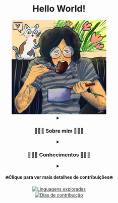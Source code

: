 <!-- Olá seja muito bem vindo ao meu README.md🐱! -->

<div align="center">

<h1><strong>Hello World!<!--<a><img src="https://media.giphy.com/media/hvRJCLFzcasrR4ia7z/giphy.gif" width="55px"></a>--></strong></h1>

<!-- Adicionei minha imagem neste endereço do repositório -->
<img src="https://github.com/c-viniciussantos/c-viniciussantos/blob/main/charts/c-viniciussantos.jpg" width=300>

<details align="center">
<summary><h3 align="center">👨🏻‍🚀 Sobre mim 👨🏻‍🚀</h3></summary>
<!-- Icones coletados nos endereços do "src" -->
| <a href="https://www.linkedin.com/in/carlos-vinicius-dos-santos-775b2b141" target="_blank" rel="nofollow">
    <img align="center" alt="C. Vinicius Santos LinkedIn" width="50px" src="https://www.vectorlogo.zone/logos/linkedin/linkedin-icon.svg" />
</a> | 
<a href="https://trailblazer.me/id/c-viniciussantos" target="_blank" rel="nofollow">
    <img align="center" alt="C. Vinicius Santos Trailhead" width="50px" src="https://trailhead.salesforce.com/assets/trailhead-logo-5d3354441b4d8b97f21075b65e2aea266780d45943bbb36796ac25dc7cf4adc9.svg" />
</a> |
<a href="https://www.duolingo.com/profile/c.viniciussantos" target="_blank" rel="nofollow">
    <img align="center" alt="C. Vinicius Santos Trailhead" width="50px" src="https://design.duolingo.com/86230c9ad10d9f08b785.svg" />
</a> |


</details>

<details align="center">
<summary><h3 align="center">👨🏻‍💻 Conhecimentos 👨🏻‍💻</h3></summary>
<h4 align="center">☁️ Universo Salesforce ☁️</h4>

<!-- Badges coletadas neste repositorio: https://github.com/alexandresanlim/Badges4-README.md-Profile -->
![SALESFORCE](https://img.shields.io/badge/Salesforce-00A1E0?style=for-the-badge&logo=Salesforce&logoColor=white)
![APEX](https://img.shields.io/badge/Apex-00A1E0?style=for-the-badge&logo=Salesforce&logoColor=white)
![APEXTest](https://img.shields.io/badge/Apex%20Test-00A1E0?style=for-the-badge&logo=Salesforce&logoColor=white)
![APEXBatch](https://img.shields.io/badge/Apex%20Batch-00A1E0?style=for-the-badge&logo=Salesforce&logoColor=white)
![APEXTrigger](https://img.shields.io/badge/Apex%20Triggers-00A1E0?style=for-the-badge&logo=Salesforce&logoColor=white)
![APEXDebug](https://img.shields.io/badge/Apex%20Debug-00A1E0?style=for-the-badge&logo=Salesforce&logoColor=white)
![LWC](https://img.shields.io/badge/LWC-00A1E0?style=for-the-badge&logo=Salesforce&logoColor=white)
![VisualForce](https://img.shields.io/badge/VisualForce-00A1E0?style=for-the-badge&logo=Salesforce&logoColor=white)
![DataLoader](https://img.shields.io/badge/Data%20Loader-00A1E0?style=for-the-badge&logo=Salesforce&logoColor=white)
![SOQL](https://img.shields.io/badge/SOQL-00A1E0?style=for-the-badge&logo=Salesforce&logoColor=white)
![Flow Builder](https://img.shields.io/badge/Flow%20Builder-00A1E0?style=for-the-badge&logo=Salesforce&logoColor=white)
![Process Builder](https://img.shields.io/badge/Process%20Builder-00A1E0?style=for-the-badge&logo=Salesforce&logoColor=white)

 <h4 align="center">🖥️ Programação 💻</h4>
 
![Java](https://img.shields.io/badge/Java-ED8B00?style=for-the-badge&logo=java&logoColor=white)
![Spring](https://img.shields.io/badge/Spring-6DB33F?style=for-the-badge&logo=spring&logoColor=white)
![HTML5](https://img.shields.io/badge/HTML5-E34F26?style=for-the-badge&logo=html5&logoColor=white)
![CSS3](https://img.shields.io/badge/CSS3-1572B6?style=for-the-badge&logo=css3&logoColor=white)
![JavaScript](https://img.shields.io/badge/JavaScript-323330?style=for-the-badge&logo=javascript&logoColor=F7DF1E)
![JSON](https://img.shields.io/badge/json-5E5C5C?style=for-the-badge&logo=json&logoColor=white)
![SQL](https://img.shields.io/badge/SQL-F80000?style=for-the-badge&logo=oracle&logoColor=black)
![MongoDB](https://img.shields.io/badge/MongoDB-4EA94B?style=for-the-badge&logo=mongodb&logoColor=white)
![Git](https://img.shields.io/badge/GIT-E44C30?style=for-the-badge&logo=git&logoColor=white)
![Markdown](https://img.shields.io/badge/Markdown-000000?style=for-the-badge&logo=markdown&logoColor=white)
![Bootstrap](https://img.shields.io/badge/Bootstrap-563D7C?style=for-the-badge&logo=bootstrap&logoColor=white)
 
 <h4 align="center">🛠 Ferramentas 🛠</h4>
 
![Eclipse](https://img.shields.io/badge/Eclipse-2C2255?style=for-the-badge&logo=eclipse&logoColor=white)
![SpringBoot](https://img.shields.io/badge/Spring_Boot-F2F4F9?style=for-the-badge&logo=spring-boot)
![VSCodeStudio](https://img.shields.io/badge/Visual_Studio_Code-0078D4?style=for-the-badge&logo=visual%20studio%20code&logoColor=white)
![VSCode](https://img.shields.io/badge/Visual_Studio-5C2D91?style=for-the-badge&logo=visual%20studio&logoColor=white)
![Postman](https://img.shields.io/badge/Postman-FF6C37?style=for-the-badge&logo=Postman&logoColor=white)
![NotePad++](https://img.shields.io/badge/Notepad++-90E59A.svg?style=for-the-badge&logo=notepad%2B%2B&logoColor=black)
![SQLServer](https://img.shields.io/badge/Microsoft_SQL_Server-CC2927?style=for-the-badge&logo=microsoft-sql-server&logoColor=white)
![MySQL](https://img.shields.io/badge/MySQL-005C84?style=for-the-badge&logo=mysql&logoColor=white)
![Trello](https://img.shields.io/badge/Trello-0052CC?style=for-the-badge&logo=trello&logoColor=white)
![GitHub](https://img.shields.io/badge/GitHub-100000?style=for-the-badge&logo=github&logoColor=white)
![BitBucket](https://img.shields.io/badge/Bitbucket-0747a6?style=for-the-badge&logo=bitbucket&logoColor=white)
![GitKraken](https://img.shields.io/badge/GitKraken-179287?style=for-the-badge&logo=GitKraken&logoColor=white)
![Excel](https://img.shields.io/badge/Microsoft_Excel-217346?style=for-the-badge&logo=microsoft-excel&logoColor=white)
![Word](https://img.shields.io/badge/Microsoft_Word-2B579A?style=for-the-badge&logo=microsoft-word&logoColor=white)
![PowerPoint](https://img.shields.io/badge/Microsoft_PowerPoint-B7472A?style=for-the-badge&logo=microsoft-powerpoint&logoColor=white)

</div>   

</details>

<div align="center">
<details align="left">

<summary align="center"><h4>🔥Clique para ver mais detalhes de contribuições🔥</h4></summary>
<!-- Este abaixo eu utilizei este repositorio neste link: https://github.com/anmol098/waka-readme-stats, 
adicionei aos meus repositorios e customizei do meu jeito a tradução, estas informações são atualizadas diariamente as 05:00AM -->
<!-- Criei uma conta no https://wakatime.com e baixei a extensão no VSCode para coletar os dados, o proprio wakatime disponibiliza este abaixo -->

<!--START_SECTION:waka-->
[![wakatime](https://wakatime.com/badge/user/69b3793d-4002-4f84-b226-a36efe0340f7.svg)](https://wakatime.com/@69b3793d-4002-4f84-b226-a36efe0340f7)

![Profile Views](http://img.shields.io/badge/Visualizac%C3%B5es%20do%20perfil-0-blue)

![Lines of code](https://img.shields.io/badge/Desde%20o%20Hello%20World%20eu%20escrevi-43%20Mil%20linhas%20de%20c%C3%B3digo-blue)

**🐱 Meus dados no GitHub** 

> 🏆 392 Contribuições no ano de 2022
 > 
> 📦 55.9 kB Usado no armazenamento do GitHub 
 > 
> 🚫 Não aberto para contratação
 > 
> 📜 21 Repositórios Públicos 
 > 
> 🔑 3 Repositórios Privados  
 > 
**Eu sou Noturno 🦉** 

```text
🌞 Manhã      17 commits     ⣿⣀⣀⣀⣀⣀⣀⣀⣀⣀⣀⣀⣀⣀⣀⣀⣀⣀⣀⣀⣀⣀⣀⣀⣀   6.34% 
🌆 Tarde      79 commits     ⣿⣿⣿⣿⣿⣿⣿⣀⣀⣀⣀⣀⣀⣀⣀⣀⣀⣀⣀⣀⣀⣀⣀⣀⣀   29.48% 
🌃 Noite      96 commits     ⣿⣿⣿⣿⣿⣿⣿⣿⣿⣀⣀⣀⣀⣀⣀⣀⣀⣀⣀⣀⣀⣀⣀⣀⣀   35.82% 
🌙 Madrugada  76 commits     ⣿⣿⣿⣿⣿⣿⣿⣀⣀⣀⣀⣀⣀⣀⣀⣀⣀⣀⣀⣀⣀⣀⣀⣀⣀   28.36%

```
📅 **Sou mais produtivo na Quinta-Feira** 

```text
Segunda-Feira 17 commits     ⣿⣀⣀⣀⣀⣀⣀⣀⣀⣀⣀⣀⣀⣀⣀⣀⣀⣀⣀⣀⣀⣀⣀⣀⣀   6.34% 
Terça-Feira   48 commits     ⣿⣿⣿⣿⣀⣀⣀⣀⣀⣀⣀⣀⣀⣀⣀⣀⣀⣀⣀⣀⣀⣀⣀⣀⣀   17.91% 
Quarta-Feira  59 commits     ⣿⣿⣿⣿⣿⣀⣀⣀⣀⣀⣀⣀⣀⣀⣀⣀⣀⣀⣀⣀⣀⣀⣀⣀⣀   22.01% 
Quinta-Feira  68 commits     ⣿⣿⣿⣿⣿⣿⣀⣀⣀⣀⣀⣀⣀⣀⣀⣀⣀⣀⣀⣀⣀⣀⣀⣀⣀   25.37% 
Sexta-Feira   35 commits     ⣿⣿⣿⣀⣀⣀⣀⣀⣀⣀⣀⣀⣀⣀⣀⣀⣀⣀⣀⣀⣀⣀⣀⣀⣀   13.06% 
Sábado        15 commits     ⣿⣀⣀⣀⣀⣀⣀⣀⣀⣀⣀⣀⣀⣀⣀⣀⣀⣀⣀⣀⣀⣀⣀⣀⣀   5.6% 
Domingo       26 commits     ⣿⣿⣀⣀⣀⣀⣀⣀⣀⣀⣀⣀⣀⣀⣀⣀⣀⣀⣀⣀⣀⣀⣀⣀⣀   9.7%

```


📊 **Esta semana eu gastei meu tempo em** 

```text
⌚︎ Fuso horário: America/Sao_Paulo

💬 Linguagens de Programação: 
Apex                     7 hrs 19 mins       ⣿⣿⣿⣿⣿⣿⣿⣿⣿⣿⣿⣿⣿⣿⣿⣿⣿⣿⣿⣿⣿⣿⣀⣀⣀   89.51% 
Debug                    15 mins             ⣀⣀⣀⣀⣀⣀⣀⣀⣀⣀⣀⣀⣀⣀⣀⣀⣀⣀⣀⣀⣀⣀⣀⣀⣀   3.09% 
JSON                     12 mins             ⣀⣀⣀⣀⣀⣀⣀⣀⣀⣀⣀⣀⣀⣀⣀⣀⣀⣀⣀⣀⣀⣀⣀⣀⣀   2.61% 
PowerShell               11 mins             ⣀⣀⣀⣀⣀⣀⣀⣀⣀⣀⣀⣀⣀⣀⣀⣀⣀⣀⣀⣀⣀⣀⣀⣀⣀   2.27% 
XML                      6 mins              ⣀⣀⣀⣀⣀⣀⣀⣀⣀⣀⣀⣀⣀⣀⣀⣀⣀⣀⣀⣀⣀⣀⣀⣀⣀   1.24%

🔥 Editores: 
VS Code                  7 hrs 57 mins       ⣿⣿⣿⣿⣿⣿⣿⣿⣿⣿⣿⣿⣿⣿⣿⣿⣿⣿⣿⣿⣿⣿⣿⣿⣀   97.39% 
Notepad++                12 mins             ⣀⣀⣀⣀⣀⣀⣀⣀⣀⣀⣀⣀⣀⣀⣀⣀⣀⣀⣀⣀⣀⣀⣀⣀⣀   2.61%

```


 Última atualização em 25/07/2022 05:14:31 GMT-3
<!--END_SECTION:waka-->

<!-- criei com as instruções deste link: https://github.com/Ashutosh00710/github-readme-activity-graph -->

[![GitHub graph](https://commits-by-c-viniciussantos.herokuapp.com/graph?username=c-viniciussantos&theme=react-dark&custom_title=C.%20Vinicius%20Santos%20%20-%20Commits%20dos%20%C3%9Altimos%2031%20Dias!)](https://commits-by-c-viniciussantos.herokuapp.com/graph?username=c-viniciussantos&theme=react-dark&custom_title=C.%20Vinicius%20Santos%20%20-%20Commits%20dos%20%C3%9Altimos%2031%20Dias!)
    
    
    
<div align="center" width=70>
  <a href="https://wakatime.com/@c_viniciussantos">
    <img align="center" 
         src="https://time-dev-vinicius-santos.vercel.app/api/wakatime?username=c_viniciussantos&theme=radical&hide_border=true&hide=Other,Trailhead,Ignore&custom_title=Meu%20dia%20a%20dia%20desde%20Mar%C3%A7o%20de%202022"
         title="Tempo em Desenvolvimento. Relatório Desde 07 de Março de 2022!"/>
  </a>
</div>

</details>
</div>

<div align="center">
  <a href="https://github.com/c-viniciussantos/">
    <img 
         align="center" 
         width=420
         src="https://streak-stats-vinicius-santos.herokuapp.com/?user=c-viniciussantos&hide_border=true&ring=FF8400&fire=FF8400&currStreakLabel=FF8400&locale=pt-br&theme=radical&date_format=j%20M%5B%20Y%5D"
         title="Linguagens exploradas"/><br>
         <a href="https://streak-stats-vinicius-santos.herokuapp.com?user=c-viniciussantos&hide_border=true&locale=pt-br&theme=radical&date_format=j%20M%5B%20Y%5D">
             <img
             align="center" 
             width=420
             src="https://time-dev-vinicius-santos.vercel.app/api/top-langs/?username=c-viniciussantos&langs_count=10&theme=radical&hide_border=true&custom_title=Linguagens%20dos%20Reposit%C3%B3rios&layout=compact&include_all_commits=true"
             title="Dias de contribuição"/>
        </a>
      </a>
</div>

